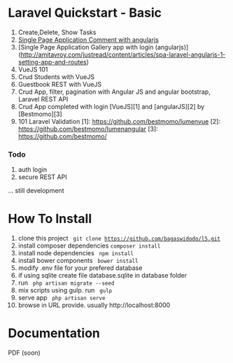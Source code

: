 # Laravel Quickstart - Basic

1. Create,Delete, Show Tasks
2. [Single Page Application Comment with angularjs](https://scotch.io/tutorials/create-a-laravel-and-angular-single-page-comment-application)
3. [Single Page Application Gallery app with login (angularjs)] (http://amitavroy.com/justread/content/articles/spa-laravel-angularjs-1-setting-app-and-routes)
4. VueJS 101
5. Crud Students with VueJS
6. Guestbook REST with VueJS
7. Crud App, filter, pagination with Angular JS and angular bootstrap, Laravel REST API
8. Crud App completed with login [VueJS][1] and [angularJS][2] by [Bestmomo][3]
9. 101 Laravel Validation
[1]: https://github.com/bestmomo/lumenvue
[2]: https://github.com/bestmomo/lumenangular
[3]: https://github.com/bestmomo/

### Todo
1. auth login
2. secure REST API


... still development


# How To Install
1. clone this project <code> git clone https://github.com/bagaswidodo/l5.git</code>
2. install composer dependencies <code>composer install</code>
3. install node dependencies <code> npm install </code> 
4. install bower components <code> bower install </code>
5. modify .env file for your prefered database
6. if using sqlite create file database.sqlite in database folder
7. run <code> php artisan migrate --seed </code>
8. mix scripts using gulp. run <code> gulp </code>
8. serve app <code> php artisan serve</code>
9. browse in URL provide. usually http://localhost:8000

# Documentation

PDF (soon)
